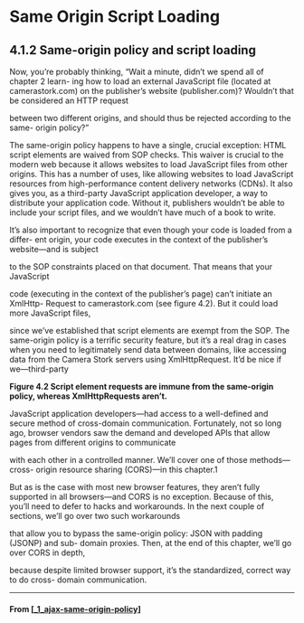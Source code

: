 # Same Origin Script Loading

## **4.1.2 Same-origin policy and script loading**

Now, you’re probably thinking, “Wait a minute, didn’t we spend all of chapter 2 learn-
ing how to load an external JavaScript file (located at camerastork.com) on the
publisher’s website (publisher.com)? Wouldn’t that be considered an HTTP request

between two different origins, and should thus be rejected according to the same-
origin policy?”

The same-origin policy happens to have a single, crucial exception: HTML script
elements are waived from SOP checks. This waiver is crucial to the modern web because it
allows websites to load JavaScript files from other origins. This has a number of uses,
like allowing websites to load JavaScript resources from high-performance content
delivery networks (CDNs). It also gives you, as a third-party JavaScript application
developer, a way to distribute your application code. Without it, publishers wouldn’t
be able to include your script files, and we wouldn’t have much of a book to write.

It’s also important to recognize that even though your code is loaded from a differ-
ent origin, your code executes in the context of the publisher’s website—and is subject

to the SOP constraints placed on that document. That means that your JavaScript

code (executing in the context of the publisher’s page) can’t initiate an XmlHttp-
Request to camerastork.com (see figure 4.2). But it could load more JavaScript files,

since we’ve established that script elements are exempt from the SOP.
The same-origin policy is a terrific security feature, but it’s a real drag in cases
when you need to legitimately send data between domains, like accessing data from
the Camera Stork servers using XmlHttpRequest. It’d be nice if we—third-party

**Figure 4.2 Script element requests
are immune from the same-origin policy,
whereas XmlHttpRequests aren’t.**

JavaScript application developers—had access to a well-defined and secure method of
cross-domain communication. Fortunately, not so long ago, browser vendors saw the
demand and developed APIs that allow pages from different origins to communicate

with each other in a controlled manner. We’ll cover one of those methods—cross-
origin resource sharing (CORS)—in this chapter.1

But as is the case with most new browser features, they aren’t fully supported in all
browsers—and CORS is no exception. Because of this, you’ll need to defer to hacks
and workarounds. In the next couple of sections, we’ll go over two such workarounds

that allow you to bypass the same-origin policy: JSON with padding (JSONP) and sub-
domain proxies. Then, at the end of this chapter, we’ll go over CORS in depth,

because despite limited browser support, it’s the standardized, correct way to do cross-
domain communication.

---

#### From [[_1_ajax-same-origin-policy]]

[//begin]: # "Autogenerated link references for markdown compatibility"
[_1_ajax-same-origin-policy]: _1_ajax-same-origin-policy "AJAX Same Origin Policy"
[//end]: # "Autogenerated link references"
